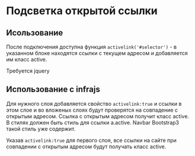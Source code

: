 # Подсветка открытой ссылки

## Исользование
После подключения доступна функция ```activelink('#selector')``` - в указанном блоке находятся ссылки с текущем адресом и добавляется им класс active.

Требуется jquery

## Использование с infrajs
Для нужного слоя добавляется свойство ```activelink:true``` и ссылки в этом слое и во вложеных слоях будут проверятся на совпадение с открытым адресом. 
Ссылка с открытым адресом получит класс active. 
В стилях должен быть стиль для ссылки a.active. Navbar Bootstrap3 такой стиль уже содержит.

Указав ```activelink:true``` для первого слоя, все ссылки на сайте при совпадении с открытым адресом будут получать класс active. 
